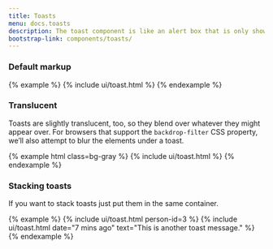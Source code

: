 ```yaml
---
title: Toasts
menu: docs.toasts
description: The toast component is like an alert box that is only shown for a couple of seconds when something happens (i.e. when the user clicks on a button, submits a form, etc.).
bootstrap-link: components/toasts/
---
```


### Default markup

{% example %}
{% include ui/toast.html %}
{% endexample %}

### Translucent

Toasts are slightly translucent, too, so they blend over whatever they might appear over. For browsers that support the `backdrop-filter` CSS property, we’ll also attempt to blur the elements under a toast.

{% example html class=bg-gray %}
{% include ui/toast.html %}
{% endexample %}

### Stacking toasts

If you want to stack toasts just put them in the same container.

{% example %}
{% include ui/toast.html person-id=3 %}
{% include ui/toast.html date="7 mins ago" text="This is another toast message." %}
{% endexample %}